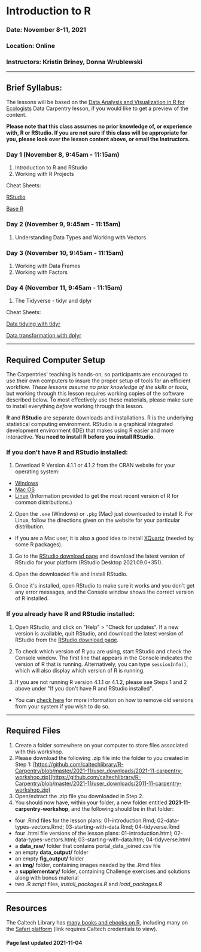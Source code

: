 # Introduction to R

### Date: November 8-11, 2021

### Location: Online

### Instructors: Kristin Briney, Donna Wrublewski

---

## Brief Syllabus:

The lessons will be based on the
[Data Analysis and Visualization in R for Ecologists](https://datacarpentry.org/R-ecology-lesson/index.html)
Data Carpentry lesson, if you would like to get a preview of the content.

**Please note that this class assumes no prior knowledge of, or experience with, R or RStudio. If you are not sure if this
class will be appropriate for you, please look over the lesson content above, or email the Instructors.**

### Day 1 (November 8, 9:45am - 11:15am)

1. Introduction to R and RStudio
2. Working with R Projects

Cheat Sheets:

[RStudio](https://raw.githubusercontent.com/rstudio/cheatsheets/main/rstudio-ide.pdf)

[Base R](http://github.com/rstudio/cheatsheets/raw/master/base-r.pdf)


### Day 2 (November 9, 9:45am - 11:15am)

1. Understanding Data Types and Working with Vectors


### Day 3 (November 10, 9:45am - 11:15am)

1. Working with Data Frames
2. Working with Factors


### Day 4 (November 11, 9:45am - 11:15am)

1. The Tidyverse - tidyr and dplyr

Cheat Sheets:

[Data tidying with tidyr](https://raw.githubusercontent.com/rstudio/cheatsheets/main/tidyr.pdf)

[Data transformation with dplyr](https://raw.githubusercontent.com/rstudio/cheatsheets/main/data-transformation.pdf)

---

## Required Computer Setup

The Carpentries' teaching is hands-on, so participants are encouraged to use
their own computers to insure the proper setup of tools for an efficient
workflow. *These lessons assume no prior knowledge of the skills or tools*, but
working through this lesson requires working copies of the software described
below. To most effectively use these materials, please make sure to install
everything *before* working through this lesson.

**R** and **RStudio** are separate downloads and installations. R is the
underlying statistical computing environment. RStudio is a graphical integrated
development environment (IDE) that makes using R easier and more interactive.
**You need to install R before you install RStudio.**

### If you don't have R and RStudio installed:

1. Download R Version 4.1.1 or 4.1.2 from the CRAN website for your operating system:
  * [Windows](http://cran.r-project.org/bin/windows/base/release.htm)
  * [Mac OS](http://cran.r-project.org/bin/macosx/)
  * [Linux](https://cloud.r-project.org/bin/linux) (Information provided to get the most recent version of R for common distributions.)


2. Open the `.exe` (Windows) or `.pkg` (Mac) just downloaded to install R. For Linux, follow the
directions given on the website for your particular distribution.
  * If you are a Mac user, it is also a good idea to install [XQuartz](https://www.xquartz.org/) (needed by some R packages).


3. Go to the [RStudio download page](https://www.rstudio.com/products/rstudio/download/#download) and
download the latest version of RStudio for your platform (RStudio Desktop 2021.09.0+351).


4. Open the downloaded file and install RStudio.


5. Once it's installed, open RStudio to make sure it works and you don't get any error messages, and the Console window shows the
correct version of R installed.

### If you already have R and RStudio installed:

1. Open RStudio, and click on "Help" > "Check for updates". If a new version is
available, quit RStudio, and download the latest version of RStudio from the
[RStudio download page](https://www.rstudio.com/products/rstudio/download/#download).

2. To check which version of R you are using, start RStudio and check the Console window. The first line that appears in the Console indicates the version of R that is running. Alternatively, you can type `sessionInfo()`, which will also display which version of R is running.

3. If you are not running R version 4.1.1 or 4.1.2, please see Steps 1 and 2 above under "If you don't have R and RStudio installed".
  * You can [check here](https://cran.r-project.org/bin/windows/base/rw-FAQ.html#How-do-I-UNinstall-R_003f) for more information on how to remove old versions from your system if you wish to do so.

---

## Required Files

1. Create a folder somewhere on your computer to store files associated with this workshop.
2. Please download the following .zip file into the folder to you created in Step 1: [https://github.com/caltechlibrary/R-Carpentry/blob/master/2021-11/user_downloads/2021-11-carpentry-workshop.zip](https://github.com/caltechlibrary/R-Carpentry/blob/master/2021-11/user_downloads/2011-11-carpentry-workshop.zip)
3. Open/extract the .zip file you downloaded in Step 2.
4. You should now have, within your folder, a new folder entitled **2021-11-carpentry-workshop**, and the following should be in that folder:
  * four .Rmd files for the lesson plans: 01-introduction.Rmd; 02-data-types-vectors.Rmd; 03-starting-with-data.Rmd; 04-tidyverse.Rmd
  * four .html file versions of the lesson plans: 01-introduction.html; 02-data-types-vectors.html; 03-starting-with-data.htm; 04-tidyverse.html
  * a **data_raw/** folder that contains portal_data_joined.csv file
  * an empty **data_output/** folder
  * an empty **fig_output/** folder
  * an **img/** folder, containing images needed by the .Rmd files
  * a **supplementary/** folder, containing Challenge exercises and solutions along with bonus material
  * two .R *script* files, *install_packages.R* and *load_packages.R*

---

## Resources

The Caltech Library has [many books and ebooks on R](https://search.ebscohost.com/login.aspx?direct=true&AuthType=ip,sso&bquery=R+programming&cli0=FT1&clv0=Y&type=1&searchMode=And&site=eds-live&scope=site&custid=s8984125&groupid=main&profile=eds), including many on the [Safari platform](https://search.ebscohost.com/login.aspx?direct=true&AuthType=ip,sso&db=cat08655a&AN=clc.873aa4f7.3003.456e.afec.8f394b2ad7ce&site=eds-live&scope=site&custid=s8984125&groupid=main&profile=eds) (link requires Caltech credentials to view).


#### Page last updated 2021-11-04
